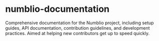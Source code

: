 # numblio-documentation
Comprehensive documentation for the Numblio project, including setup guides, API documentation, contribution guidelines, and development practices. Aimed at helping new contributors get up to speed quickly.
